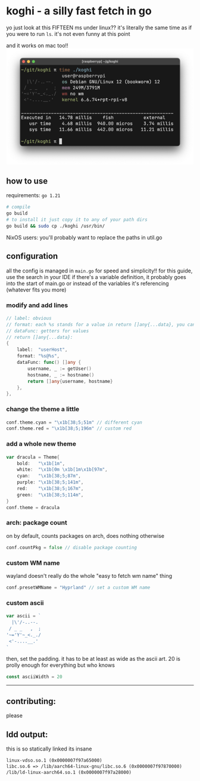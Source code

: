 # koghi - a silly fast fetch in go

yo just look at this
FIFTEEN ms under linux?? it's literally the same time as if you were to run `ls`. it's not even funny at this point

and it works on mac too!!
![5ms](repo/linux.png)

## how to use
requirements: ``go 1.21``

```bash
# compile
go build
# to install it just copy it to any of your path dirs
go build && sudo cp ./koghi /usr/bin/
```
NixOS users: you'll probably want to replace the paths in util.go

## configuration
all the config is managed in `main.go` for speed and simplicity!!
for this guide, use the search in your IDE
if there's a variable definition, it probably goes into the start of main.go or instead of the variables it's referencing (whatever fits you more)

### modify and add lines
```go
// label: obvious
// format: each %s stands for a value in return []any{...data}, you can add extra characters for formatting
// dataFunc: getters for values
// return []any{...data}:
{
	label:  "userHost",
	format: "%s@%s",
	dataFunc: func() []any {
		username, _ := getUser()
		hostname, _ := hostname()
		return []any{username, hostname}
	},
},
```

### change the theme a little
```go
conf.theme.cyan = "\x1b[38;5;51m" // different cyan
conf.theme.red = "\x1b[38;5;196m" // custom red
```

### add a whole new theme
```go
var dracula = Theme{
    bold:   "\x1b[1m",
    white:  "\x1b[0m \x1b[1m\x1b[97m",
    cyan:   "\x1b[38;5;87m",
    purple: "\x1b[38;5;141m",
    red:    "\x1b[38;5;167m",
    green:  "\x1b[38;5;114m",
}
conf.theme = dracula
```

### arch: package count
on by default, counts packages on arch, does nothing otherwise
```go
conf.countPkg = false // disable package counting
```

### custom WM name
wayland doesn't really do the whole "easy to fetch wm name" thing
```go
conf.presetWMName = "Hyprland" // set a custom WM name
```

### custom ascii
```go
var ascii = `
  |\'/-..--.
 / _ _   ,  ;
'~='Y'~_<._./
 <'-....__.'
`
```

then, set the padding. it has to be at least as wide as the ascii art. 20 is prolly enough for everything but who knows
```go
const asciiWidth = 20
```

---

## contributing:
please

## ldd output:
this is so statically linked its insane
```
linux-vdso.so.1 (0x0000007f97a65000)
libc.so.6 => /lib/aarch64-linux-gnu/libc.so.6 (0x0000007f97870000)
/lib/ld-linux-aarch64.so.1 (0x0000007f97a28000)
```

